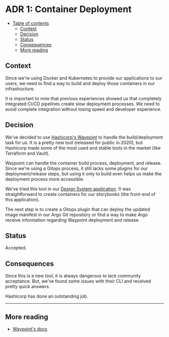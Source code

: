 # ADR 1: Container Deployment

* [Table of contents](#)
  * [Context](#context)
  * [Decision](#decision)
  * [Status](#status)
  * [Consequences](#consequences)
  * [More reading](#more-reading)

## Context

Since we're using Docker and Kubernetes to provide our applications to our users, we need to find a way to build and deploy those containers in our infrastructure.

It is important to note that previous experiences showed us that completely integrated CI/CD pipelines create slow deployment processes. We need to avoid complete integration without losing speed and developer experience.

## Decision

We've decided to use [Hashicorp's Waypoint](https://www.waypointproject.io/) to handle the build/deployment task for us. It is a pretty new tool (released for public in 2020), but Hashicorp made some of the most used and stable tools in the market (like Terraform and Vault).

Waypoint can handle the container build process, deployment, and release. Since we're using a Gitops process, it still lacks some plugins for our deployment/release steps, but using it only to build even helps us make the deployment process more accessible.

We've tried this tool in our [Design System application](https://github.com/budproj/design-system). It was straightforward to create containers for our storybooks (the front-end of this application).

The next step is to create a Gitops plugin that can deploy the updated image manifest in our Argo Git repository or find a way to make Argo receive information regarding Waypoint deployment and release.

## Status

Accepted.

## Consequences

Since this is a new tool, it is always dangerous to lack community acceptance. But, we've found some issues with their CLI and received pretty quick answers.

Hashicorp has done an outstanding job.

---

## More reading

* [Waypoint's docs](https://www.waypointproject.io/docs)
